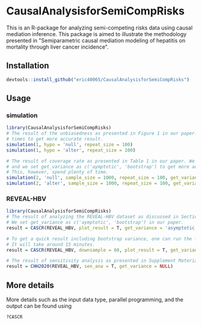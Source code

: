 # CausalAnalysisforSemiCompRisks
This is an R-package for analyzing semi-competing risks data using causal mediation inference. This package is aimed to illustrate the methodology presented in "Semiparametric causal mediation modeling of hepatitis on mortality through liver cancer incidence".

## Installation
```r
devtools::install_github("eric40065/CausalAnalysisforSemiCompRisks")
```

## Usage
### simulation
```r
library(CausalAnalysisforSemiCompRisks)
# The result of the unbiasedness as presented in Figure 1 in our paper. We repeat it 1,000
# times to get more accurate result.
simulation(1, hypo = 'null', repeat_size = 100)
simulation(1, hypo = 'alter', repeat_size = 100)

# The result of coverage rate as presented in Table 1 in our paper. We repeat it 1,000 times
# and we set get_variance as c('aymptotic', 'bootstrap') to get more accurate result.
# This, however, spend plenty of time.
simulation(2, 'null', sample_size = 1000, repeat_size = 100, get_variance = 'asymptotic')
simulation(2, 'alter', sample_size = 1000, repeat_size = 100, get_variance = 'asymptotic')
```
### REVEAL-HBV
```r
library(CausalAnalysisforSemiCompRisks)
# The result of analyzing the REVEAL-HBV dataset as discussed in Section 7 in our paper.
# We set get_variance as c('aymptotic', 'bootstrap') in our paper.
result = CASCR(REVEAL_HBV, plot_result = T, get_variance = 'asymptotic')

# To get a quick result including bootstrap variance, one can run the following code.
# It will take around 15 minutes.
result = CASCR(REVEAL_HBV, downsample = 60, plot_result = T, get_variance = c('asymptotic', 'bootstrap'))

# The result of sensitivity analysis as presented in Supplement Material in Section 11.
result = CHH2020(REVEAL_HBV, sen_ana = T, get_variance = NULL)
```

## More details
More details such as the input data type, parallel programming, and the output can be found using
```r
?CASCR
```
